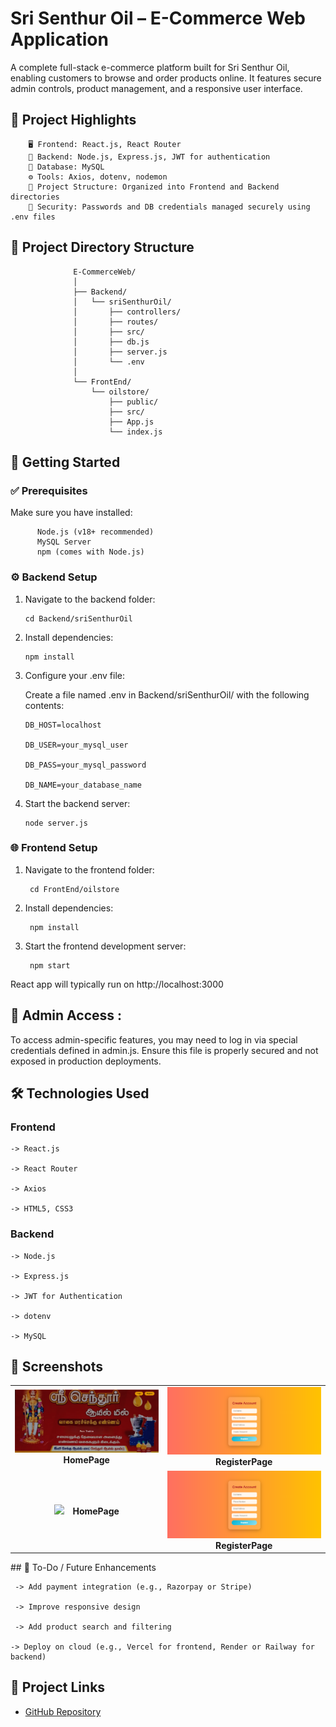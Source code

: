 #  Sri Senthur Oil – E-Commerce Web Application
               
A complete full-stack e-commerce platform built for Sri Senthur Oil, enabling customers to browse and order products online.
It features secure admin controls, product management, and a responsive user interface.

## 📌 Project Highlights

        🖥️ Frontend: React.js, React Router
        🔐 Backend: Node.js, Express.js, JWT for authentication
        📂 Database: MySQL
        ⚙️ Tools: Axios, dotenv, nodemon
        📁 Project Structure: Organized into Frontend and Backend directories
        🔐 Security: Passwords and DB credentials managed securely using .env files

## 📁 Project Directory Structure
                
                  E-CommerceWeb/
                  │
                  ├── Backend/
                  │   └── sriSenthurOil/
                  │       ├── controllers/
                  │       ├── routes/
                  │       ├── src/
                  │       ├── db.js
                  │       ├── server.js
                  │       └── .env
                  │
                  └── FrontEnd/
                      └── oilstore/
                          ├── public/
                          ├── src/
                          ├── App.js
                          └── index.js
## 🚀 Getting Started

### ✅ Prerequisites

  Make sure you have installed:

          Node.js (v18+ recommended)
          MySQL Server
          npm (comes with Node.js)
### ⚙️ Backend Setup

1. Navigate to the backend folder:

       cd Backend/sriSenthurOil
2. Install dependencies:

       npm install
3. Configure your .env file:

   Create a file named .env in Backend/sriSenthurOil/ with the following contents:

       DB_HOST=localhost

       DB_USER=your_mysql_user

       DB_PASS=your_mysql_password

       DB_NAME=your_database_name
4. Start the backend server:

       node server.js

### 🌐 Frontend Setup

1. Navigate to the frontend folder:

        cd FrontEnd/oilstore
2. Install dependencies:

        npm install
3. Start the frontend development server:
 
        npm start

React app will typically run on http://localhost:3000

## 🔐 Admin Access :
To access admin-specific features, you may need to log in via special credentials defined in admin.js.
Ensure this file is properly secured and not exposed in production deployments.

## 🛠️ Technologies Used

### Frontend

    -> React.js

    -> React Router

    -> Axios

    -> HTML5, CSS3

### Backend

    -> Node.js

    -> Express.js

    -> JWT for Authentication

    -> dotenv

    -> MySQL

## 📸 Screenshots 
<table>
  <tr>
  <td align="center">
<img src="image/HomePage.png" width="300" style="margin-right:10px"/>
    <b>HomePage</b></td>
  <td align="center">
<img src="image/RegisterPage.png" width="300" style="margin-right:10px"/>
  <b>RegisterPage</b></td>
  </tr>
  <tr>
  <td align="center">
<img src="image/Login.png" width="300" style="margin-right:10px"/>
    <b>HomePage</b></td>
  <td align="center">
<img src="image/RegisterPage.png" width="300" style="margin-right:10px"/>
  <b>RegisterPage</b></td>
  </tr>
</table>
## 📝 To-Do / Future Enhancements
 
     -> Add payment integration (e.g., Razorpay or Stripe)

     -> Improve responsive design

     -> Add product search and filtering

    -> Deploy on cloud (e.g., Vercel for frontend, Render or Railway for backend)

  ## 🔗 Project Links

- [GitHub Repository](https://github.com/PreethiM08/E-CommerceWeb)






